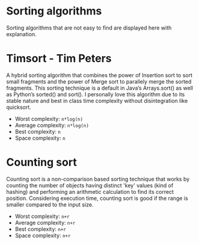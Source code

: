 # Sorting algorithms
Sorting algorithms that are not easy to find are displayed here with explanation.
<br>

# Timsort - Tim Peters
A hybrid sorting algorithm that combines the power of Insertion sort to sort small fragments and the power of Merge sort to parallely merge the sorted fragments. This sorting technique is a default in Java’s Arrays.sort() as well as Python’s sorted() and sort(). I personally love this algorithm due to its stable nature and best in class time complexity without disintegration like quicksort.
- Worst complexity: `n*log(n)`
- Average complexity: `n*log(n)`
- Best complexity: `n`
- Space complexity: `n`

# Counting sort
Counting sort is a non-comparison based sorting technique that works by counting the number of objects having distinct 'key' values (kind of hashing) and performing an arithmetic calculation to find its correct position. Considering execution time, counting sort is good if the range is smaller compared to the input size.
- Worst complexity: `n+r`
- Average complexity: `n+r`
- Best complexity: `n+r`
- Space complexity: `n+r`
